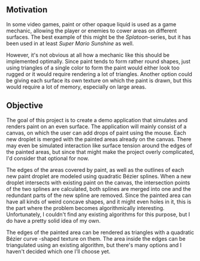 ## Motivation

In some video games, paint or other opaque liquid is used as a game mechanic, allowing the player or enemies to cower areas on different surfaces. The best example of this might be the *Splatoon*-series, but it has been used in at least *Super Mario Sunshine* as well.

However, it's not obvious at all how a mechanic like this should be implemented optimally. Since paint tends to form rather round shapes, just using triangles of a single color to form the paint would either look too rugged or it would require rendering a lot of triangles. Another option could be giving each surface its own texture on which the paint is drawn, but this would require a lot of memory, especially on large areas.

## Objective

The goal of this project is to create a demo application that simulates and renders paint on an even surface. The application will mainly consist of a canvas, on which the user can add drops of paint using the mouse. Each new droplet is merged with the painted areas already on the canvas. There may even be simulated interaction like surface tension around the edges of the painted areas, but since that might make the project overly complicated, I'd consider that optional for now.

The edges of the areas covered by paint, as well as the outlines of each new paint droplet are modeled using quadratic Bézier splines. When a new droplet intersects with existing paint on the canvas, the intersection points of the two splines are calculated, both splines are merged into one and the redundant parts of the new spline are removed. Since the painted area can have all kinds of weird concave shapes, and it might even holes in it, this is the part where the problem becomes algorithmically interesting. Unfortunately, I couldn't find any existing algorithms for this purpose, but I do have a pretty solid idea of my own.

The edges of the painted area can be rendered as triangles with a quadratic Bézier curve -shaped texture on them. The area inside the edges can be triangulated using an existing algorithm, but there's many options and I haven't decided which one I'll choose yet.
